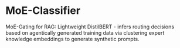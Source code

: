 # MoE-Classifier
MoE-Gating for RAG: Lightweight DistilBERT - infers routing decisions based on agentically generated training data via clustering expert knowledge embeddings to generate synthetic prompts. 
